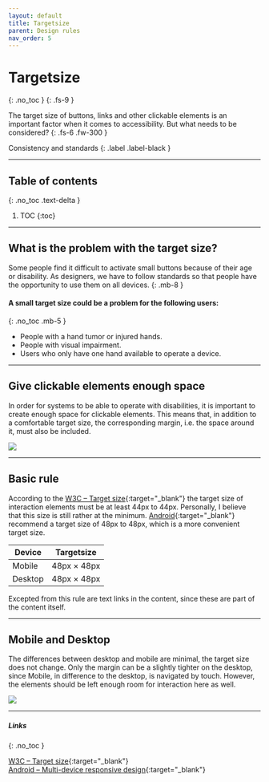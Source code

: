 ```yaml
---
layout: default
title: Targetsize
parent: Design rules
nav_order: 5
---
```


# Targetsize
{: .no_toc }
{: .fs-9 }

The target size of buttons, links and other clickable elements is an important factor when it comes to accessibility. But what needs to be considered?
{: .fs-6 .fw-300 }

Consistency and standards
{: .label .label-black }

---

## Table of contents
{: .no_toc .text-delta }

1. TOC
{:toc}


---

## What is the problem with the target size?
Some people find it difficult to activate small buttons because of their age or disability. As designers, we have to follow standards so that people have the opportunity to use them on all devices.
{: .mb-8 }

#### A small target size could be a problem for the following users:
{: .no_toc .mb-5 }

- People with a hand tumor or injured hands.
- People with visual impairment.
- Users who only have one hand available to operate a device.


---

## Give clickable elements enough space
In order for systems to be able to operate with disabilities, it is important to create enough space for clickable elements. This means that, in addition to a comfortable target size, the corresponding margin, i.e. the space around it, must also be included.

![](//placehold.it/800x200)


---

## Basic rule
According to the [W3C – Target size](https://www.w3.org/WAI/WCAG21/Understanding/target-size "W3C – Target Size"){:target="_blank"} the target size of interaction elements must be at least 44px to 44px. Personally, I believe that this size is still rather at the minimum. [Android](https://developers.google.com/web/fundamentals/accessibility/accessible-styles#multi-device_responsive_design "Android"){:target="_blank"} recommend a target size of 48px to 48px, which is a more convenient target size.

| Device  | Targetsize  |
|---------|-------------|
| Mobile  | 48px × 48px   |
| Desktop | 48px × 48px   |

Excepted from this rule are text links in the content, since these are part of the content itself.


---

## Mobile and Desktop
The differences between desktop and mobile are minimal, the target size does not change. Only the margin can be a slightly tighter on the desktop, since Mobile, in difference to the desktop, is navigated by touch. However, the elements should be left enough room for interaction here as well.

![](//placehold.it/800x200)


---

##### Links
{: .no_toc }

[W3C – Target size](https://www.w3.org/WAI/WCAG21/Understanding/target-size "W3C – Target Size"){:target="_blank"} <br>
[Android – Multi-device responsive design](https://developers.google.com/web/fundamentals/accessibility/accessible-styles#multi-device_responsive_design "Android – Multi-device responsive design"){:target="_blank"}
